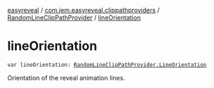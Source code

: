 [easyreveal](../../index.md) / [com.jem.easyreveal.clippathproviders](../index.md) / [RandomLineClipPathProvider](index.md) / [lineOrientation](./line-orientation.md)

# lineOrientation

`var lineOrientation: `[`RandomLineClipPathProvider.LineOrientation`](-line-orientation/index.md)

Orientation of the reveal animation lines.

